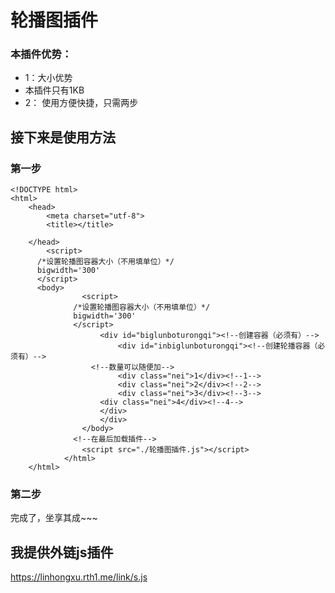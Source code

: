 # 轮播图插件
### 本插件优势：
+  1：大小优势
+  本插件只有1KB
+ 2： 使用方便快捷，只需两步
## 接下来是使用方法
### 第一步
```
<!DOCTYPE html>
<html>
	<head>
		<meta charset="utf-8">
		<title></title>
	
	</head>
		<script>
	  /*设置轮播图容器大小（不用填单位）*/
	  bigwidth='300'
	  </script>
	  <body>
				<script>
			  /*设置轮播图容器大小（不用填单位）*/
			  bigwidth='300'
			  </script>
					<div id="biglunboturongqi"><!--创建容器（必须有）-->
						<div id="inbiglunboturongqi"><!--创建轮播容器（必须有）-->
			      <!--数量可以随便加-->
						<div class="nei">1</div><!--1-->
						<div class="nei">2</div><!--2-->
						<div class="nei">3</div><!--3-->
				    <div class="nei">4</div><!--4-->
					</div>
					</div>
				</body>
			  <!--在最后加载插件-->
				<script src="./轮播图插件.js"></script>
			</html>
	</html>
```
### 第二步
完成了，坐享其成~~~
## 我提供外链js插件
https://linhongxu.rth1.me/link/s.js


